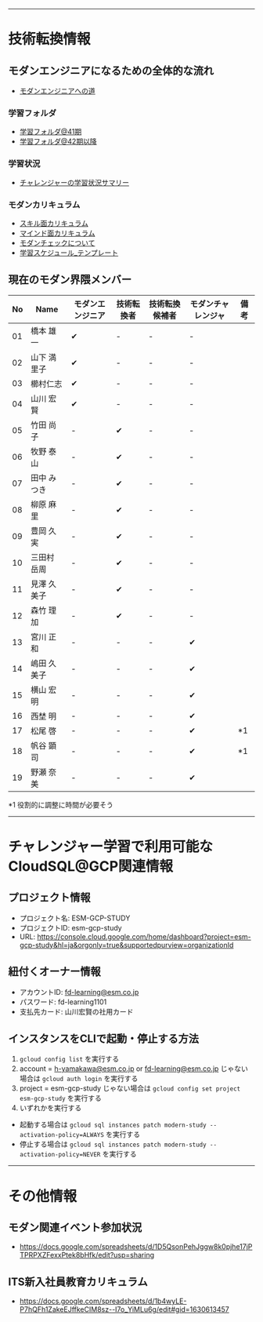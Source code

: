 
-----
# 技術転換情報

## モダンエンジニアになるための全体的な流れ
- [モダンエンジニアへの道](https://docs.google.com/presentation/d/1cJT-hhNlNq-SFGlPhizejXfNSMBD4hstDt4jO_PCoKQ/edit?usp=sharing)

### 学習フォルダ
- [学習フォルダ@41期](https://drive.google.com/drive/u/0/folders/1qMwGp39L6IWvZBoF6BsAyAMdNJV1OeiE) 
- [学習フォルダ@42期以降](https://drive.google.com/drive/u/0/folders/0ABcZ66YhkvFJUk9PVA)

### 学習状況
- [チャレンジャーの学習状況サマリー](https://docs.google.com/spreadsheets/d/1VEgibQc-pAnlCZaYIv9VoWOMahq2WRImBpO_-Jgvtaw/edit?usp=sharing)

### モダンカリキュラム
- [スキル面カリキュラム](https://docs.google.com/spreadsheets/d/15njtmCsgODhFG3TSwEB_N-qT0-iwIuoWflLp_v5NPXI/edit?usp=sharing)
- [マインド面カリキュラム](https://docs.google.com/spreadsheets/d/1Jkz-43CWY_7l72POo_0Pc-cod1Tdm1OqJxEwJAKrmVc/edit?usp=sharing)
- [モダンチェックについて](https://docs.google.com/document/d/1ggqnW_cnbeb6p0KLCFqINRBpCDdDVSI9DP9jEgxqaNM/edit?usp=sharing)
- [学習スケジュール_テンプレート](https://docs.google.com/spreadsheets/d/1ji-aAjG6m9Nnvg7szjUQmHV-zsZpt_auAoCJbVKqCZo/edit?usp=sharing)

## 現在のモダン界隈メンバー

|  No  |  Name  |  モダンエンジニア  |  技術転換者  |  技術転換候補者  |  モダンチャレンジャ  |  備考  |
| ---- | ---- | ---- | ---- | ---- | ---- | ---- |
|  01  |  橋本 雄一  |  ✔︎  |  -  |  -  |  -  |    |
|  02  |  山下 満里子  |  ✔︎  |  -  |  -  |  -  |    |
|  03  |  櫛村仁志  |  ✔︎  |  -  |  -  |  -  |    |
|  04  |  山川 宏賢  |  ✔︎  |  -  |  -  |  -  |    |
|  05  |  竹田 尚子  |  -  |  ✔︎  |  -  |  -  |    |
|  06  |  牧野 泰山  |  -  |  ✔︎  |  -  |  -  |    |
|  07  |  田中 みつき  |  -  |  ✔︎  |  -  |  -  |    |
|  08  |  柳原 麻里  |  -  |  ✔︎  |  -  |  -  |    |
|  09  |  豊岡 久実  |  -  |  ✔︎  |  -  |  -  |    |
|  10  |  三田村 岳周  |  -  |  ✔︎  |  -  |  -  |    |
|  11  |  見澤 久美子  |  -  |  ✔︎  |  -  |  -  |    |
|  12  |  森竹 理加  |  -  |  ✔︎  |  -  |  -  |    |
|  13  |  宮川 正和  |  -  |  -  |  -  |  ✔︎  |    |
|  14  |  嶋田 久美子  |  -  |  -  |  -  |  ✔︎  |    |
|  15  |  横山 宏明  |  -  |  -  |  -  |  ✔︎  |    |
|  16  |  西埜 明  |  -  |  -  |  -  |  ✔︎  |    |
|  17  |  松尾 啓  |  -  |  -  |  -  |  ✔︎  |  *1  |
|  18  |  帆谷 顕司  |  -  |  -  |  -  |  ✔︎  |  *1  |
|  19  |  野瀬 奈美  |  -  |  -  |  -  |  ✔︎  |    |

*1 役割的に調整に時間が必要そう

-----
# チャレンジャー学習で利用可能なCloudSQL@GCP関連情報
## プロジェクト情報
- プロジェクト名: ESM-GCP-STUDY
- プロジェクトID: esm-gcp-study
- URL: https://console.cloud.google.com/home/dashboard?project=esm-gcp-study&hl=ja&orgonly=true&supportedpurview=organizationId

## 紐付くオーナー情報
- アカウントID: fd-learning@esm.co.jp
- パスワード: fd-learning1101
- 支払先カード: 山川宏賢の社用カード

## インスタンスをCLIで起動・停止する方法
1. `gcloud config list` を実行する
2. account = h-yamakawa@esm.co.jp or fd-learning@esm.co.jp じゃない場合は `gcloud auth login` を実行する
3. project = esm-gcp-study じゃない場合は `gcloud config set project esm-gcp-study` を実行する
4. いずれかを実行する
  - 起動する場合は `gcloud sql instances patch modern-study --activation-policy=ALWAYS` を実行する
  - 停止する場合は `gcloud sql instances patch modern-study --activation-policy=NEVER` を実行する

-----
# その他情報

## モダン関連イベント参加状況
- https://docs.google.com/spreadsheets/d/1D5QsonPehJggw8k0pjhe17jPTPRPXZFexxPtek8bHfk/edit?usp=sharing

## ITS新入社員教育カリキュラム
- https://docs.google.com/spreadsheets/d/1b4wyLE-P7hQFh1ZakeEJffkeCIM8sz--I7o_YiMLu6g/edit#gid=1630613457
